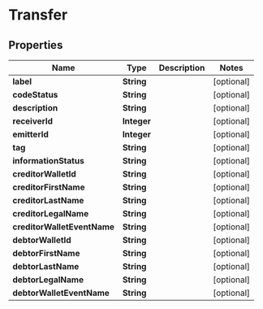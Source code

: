 

# Transfer


## Properties

| Name | Type | Description | Notes |
|------------ | ------------- | ------------- | -------------|
|**label** | **String** |  |  [optional] |
|**codeStatus** | **String** |  |  [optional] |
|**description** | **String** |  |  [optional] |
|**receiverId** | **Integer** |  |  [optional] |
|**emitterId** | **Integer** |  |  [optional] |
|**tag** | **String** |  |  [optional] |
|**informationStatus** | **String** |  |  [optional] |
|**creditorWalletId** | **String** |  |  [optional] |
|**creditorFirstName** | **String** |  |  [optional] |
|**creditorLastName** | **String** |  |  [optional] |
|**creditorLegalName** | **String** |  |  [optional] |
|**creditorWalletEventName** | **String** |  |  [optional] |
|**debtorWalletId** | **String** |  |  [optional] |
|**debtorFirstName** | **String** |  |  [optional] |
|**debtorLastName** | **String** |  |  [optional] |
|**debtorLegalName** | **String** |  |  [optional] |
|**debtorWalletEventName** | **String** |  |  [optional] |



